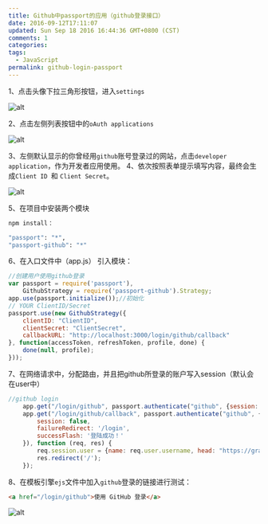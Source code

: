```yaml
---
title: Github中passport的应用（github登录接口）
date: 2016-09-12T17:11:07
updated: Sun Sep 18 2016 16:44:36 GMT+0800 (CST)
comments: 1
categories:
tags:
  - JavaScript
permalink: github-login-passport
---
```


1、点击头像下拉三角形按钮，进入`settings`

![alt](/static/upload/201609/3xazQProopGfFmwFvHPxJJb9.jpg)
<!--more-->
2、点击左侧列表按钮中的`oAuth applications`

![alt](/static/upload/201609/8wrAeCtemdk_e9A_Yp8osbI6.jpg)

3、左侧默认显示的你曾经用`github`账号登录过的网站，点击`developer application`，作为开发者应用使用。
4、依次按照表单提示填写内容，最终会生成`Client ID `和 `Client Secret`。

![alt](/static/upload/201609/9zx-WatjFPDiuJ5t3QCeBDzJ.jpg)

5、在项目中安装两个模块
```bash
npm install：

"passport": "*",
"passport-github": "*"
```
6、在入口文件中（app.js） 引入模块：
```js
//创建用户使用github登录
var passport = require('passport'),
    GithubStrategy = require('passport-github').Strategy;
app.use(passport.initialize());//初始化
// YOUR ClientID/Secret
passport.use(new GithubStrategy({
    clientID: "ClientID",
    clientSecret: "ClientSecret",
    callbackURL: "http://localhost:3000/login/github/callback"
}, function(accessToken, refreshToken, profile, done) {
    done(null, profile);
}));
```
7、在网络请求中，分配路由，并且把github所登录的账户写入session（默认会在user中）
```js
//github login
    app.get("/login/github", passport.authenticate("github", {session: false}));
    app.get("/login/github/callback", passport.authenticate("github", {
        session: false,
        failureRedirect: '/login',
        successFlash: '登陆成功！'
    }), function (req, res) {
        req.session.user = {name: req.user.username, head: "https://gravatar.com/avatar/" + req.user._json.gravatar_id + "?s=48"};
        res.redirect('/');
    });
```
8、在模板引擎`ejs`文件中加入`github`登录的链接进行测试：

```html
<a href="/login/github">使用 GitHub 登录</a>
```

![alt](/static/upload/201609/kFSFiwtkb7Euc9n9QjPX0oMp.jpg)